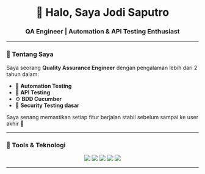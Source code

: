<h1 align="center">👋 Halo, Saya Jodi Saputro</h1>
<h3 align="center">QA Engineer | Automation & API Testing Enthusiast</h3>

---

### 🧩 Tentang Saya
Saya seorang **Quality Assurance Engineer** dengan pengalaman lebih dari 2 tahun dalam:
- 🧠 **Automation Testing** 
- 🧪 **API Testing** 
- ⚙️ **BDD Cucumber** 
- 🔐 **Security Testing dasar** 

Saya senang memastikan setiap fitur berjalan stabil sebelum sampai ke user akhir 🚀

---

### 🔧 Tools & Teknologi
<p align="center">
  <img src="https://img.shields.io/badge/Cypress-17202C?style=for-the-badge&logo=cypress&logoColor=white"/>
  <img src="https://img.shields.io/badge/Selenium-43B02A?style=for-the-badge&logo=selenium&logoColor=white"/>
  <img src="https://img.shields.io/badge/Postman-FF6C37?style=for-the-badge&logo=postman&logoColor=white"/>
  <img src="https://img.shields.io/badge/Jira-0052CC?style=for-the-badge&logo=jira&logoColor=white"/>
  <img src="https://img.shields.io/badge/GitHub-181717?style=for-the-badge&logo=github&logoColor=white"/>
</p>

---

